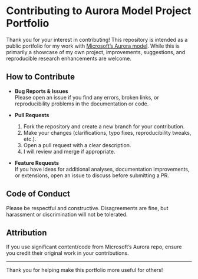 # Contributing to Aurora Model Project Portfolio

Thank you for your interest in contributing! This repository is intended as a public portfolio for my work with [Microsoft’s Aurora model](https://github.com/microsoft/aurora). While this is primarily a showcase of my own project, improvements, suggestions, and reproducible research enhancements are welcome.

## How to Contribute

- **Bug Reports & Issues**  
  Please open an issue if you find any errors, broken links, or reproducibility problems in the documentation or code.

- **Pull Requests**  
  1. Fork the repository and create a new branch for your contribution.
  2. Make your changes (clarifications, typo fixes, reproducibility tweaks, etc.).
  3. Open a pull request with a clear description.
  4. I will review and merge if appropriate.

- **Feature Requests**  
  If you have ideas for additional analyses, documentation improvements, or extensions, open an issue to discuss before submitting a PR.

## Code of Conduct

Please be respectful and constructive. Disagreements are fine, but harassment or discrimination will not be tolerated.

## Attribution

If you use significant content/code from Microsoft’s Aurora repo, ensure you credit their original work in your contributions.

---

Thank you for helping make this portfolio more useful for others!